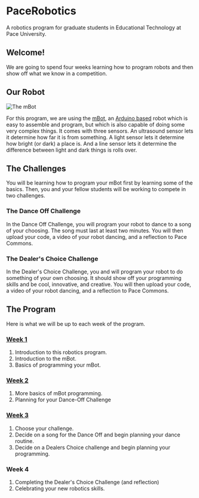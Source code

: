 # PaceRobotics
A robotics program for graduate students in Educational Technology at Pace University.

## Welcome!
We are going to spend four weeks learning how to program robots and then show off what we know in a competition.

## Our Robot
![The mBot](http://www.geeky-gadgets.com/wp-content/uploads/2015/04/mBot-Educational-Robot.jpg)

For this program, we are using the [mBot](http://learn.makeblock.cc/mbot/), an [Arduino based](https://www.arduino.cc/) robot which is easy to assemble and program, but which is also capable of doing some very complex things. 
It comes with three sensors. An ultrasound sensor lets it determine how far it is from something. A light sensor lets it determine how bright (or dark) a place is. And a line sensor lets it determine the difference between light and dark things is rolls over.

## The Challenges
You will be learning how to program your mBot first by learning some of the basics. Then, you and your fellow students will be working to compete in two challenges. 

### The Dance Off Challenge
In the Dance Off Challenge, you will program your robot to dance to a song of your choosing. The song must last at least two minutes. You will then upload your code, a video of your robot dancing, and a reflection to Pace Commons.

### The Dealer's Choice Challenge
In the Dealer's Choice Challenge, you and will program your robot to do something of your own choosing. It should show off your programming skills and be cool, innovative, and creative. You will then upload your code, a video of your robot dancing, and a reflection to Pace Commons.

## The Program
Here is what we will be up to each week of the program.

### [Week 1](/Week1Pace.md)
1. Introduction to this robotics program.
2. Introduction to the mBot.
3. Basics of programming your mBot.

### [Week 2](https://github.com/drardito/MtVernonRobotics/blob/master/Week2Pace.md)
1. More basics of mBot programming.
2. Planning for your Dance-Off Challenge

### [Week 3](https://github.com/drardito/MtVernonRobotics/blob/master/Week3Pace.md)
1. Choose your challenge.
2. Decide on a song for the Dance Off and begin planning your dance routine.
3. Decide on a Dealers Choice challenge and begin planning your programming.

### Week 4
1. Completing the Dealer's Choice Challenge (and reflection)
2. Celebrating your new robotics skills.
